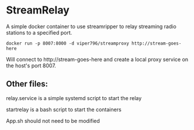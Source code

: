 # StreamRelay

A simple docker container to use streamripper to relay streaming radio stations to a specified port.

```
docker run -p 8007:8000 -d viper796/streamproxy http://stream-goes-here
```
Will connect to http://stream-goes-here and create a local proxy service on the host's port 8007.


## Other files:

relay.service is a simple systemd script to start the relay

startrelay is a bash script to start the containers

App.sh should not need to be modified

